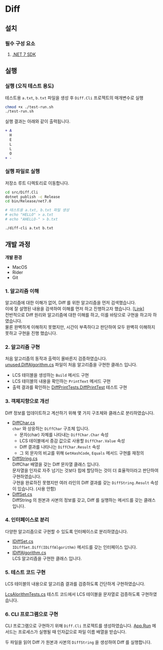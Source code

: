 # Diff

## 설치

### 필수 구성 요소
1. [.NET 7 SDK](https://dotnet.microsoft.com/ko-kr/download/dotnet/7.0)

## 실행

### 실행 (오직 테스트 용도)

테스트용 `a.txt`, `b.txt` 파일을 생성 후 `Diff.Cli` 프로젝트의 매개변수로 실행

```bash
chmod +x ./test-run.sh
./test-run.sh
```

실행 결과는 아래와 같이 출력됩니다.
```diff
+ A
  H
  E
  L
  L
  O
+ -
```

### 실행 파일로 실행

저장소 루트 디렉토리로 이동합니다.

```bash
cd src/Diff.Cli
dotnet publish -c Release
cd bin/Release/net7.0

# 테스트용 a.txt, b.txt 파일 생성
# echo "HELLO" > a.txt
# echo "AHELLO-" > b.txt

./diff-cli a.txt b.txt
```

## 개발 과정

**개발 환경**
- MacOS
- Rider
- Git

### 1. 알고리즘 이해
알고리즘에 대한 이해가 없어, Diff 를 위한 알고리즘을 먼저 검색했습니다.  
이에 잘 설명된 내용을 검색하여 이해를 먼저 하고 진행하고자 했습니다. [[Link]](https://velog.io/@emplam27/%EC%95%8C%EA%B3%A0%EB%A6%AC%EC%A6%98-%EA%B7%B8%EB%A6%BC%EC%9C%BC%EB%A1%9C-%EC%95%8C%EC%95%84%EB%B3%B4%EB%8A%94-LCS-%EC%95%8C%EA%B3%A0%EB%A6%AC%EC%A6%98-Longest-Common-Substring%EC%99%80-Longest-Common-Subsequence)  
전반적으로 Diff 원리와 알고리즘에 대한 이해를 하고, 이를 바탕으로 구현을 하고자 하였습니다.  
물론 완벽하게 이해하지 못했지만, 시간이 부족하다고 판단하여 모두 완벽히 이해하지 못하고 구현을 진행 했습니다.

### 2. 알고리즘 구현
처음 알고리즘의 동작과 출력이 올바른지 검증하였습니다.  
[unused.DiffAlgorithm.cs](./src/Diff/unused.DiffAlgorithm.cs) 파일이 처음 알고리즘을 구현한 클래스 입니다.

- LCS 테이블을 생성하는 `Build` 메서드 구현
- LCS 테이블의 내용을 확인하는 `PrintText` 메서드 구현
- 출력 결과를 확인하는 [DiffPrintTests.DiffPrintTest](./src/Diff.Tests/DiffPrintTests.cs) 테스트 구현

### 3. 객체지향으로 개선
Diff 정보를 업데이트하고 계산하기 위해 몇 가지 구조체와 클래스로 분리하였습니다.

- [DiffChar.cs](./src/Diff/DiffChar.cs)  
  `char` 와 상응하는 `DiffChar` 구조체 입니다.
    - 문자(char) 자체를 나타내는 `DiffChar.Char` 속성
    - LCS 테이블에서 증감 값으로 사용할 `DiffChar.Value` 속성
    - Diff 결과를 나타나는 `DiffChar.Result` 속성
    - 그 외 문자의 비교를 위해 `GetHashCode`, `Equals` 메서드 구현를 재정의
- [DiffString.cs](./src/Diff/DiffString.cs)  
  DiffChar 배열을 갖는 Diff 문자열 클래스 입니다.  
  문자열을 인자로 자주 넘기는 것보다 힙에 할당하는 것이 더 효율적이라고 판단하여 구현하였습니다.  
  구현을 완료하진 못했지만 여러 라인의 Diff 결과를 갖는 `DiffString.Result` 속성이 있습니다. (사용 안함)
- [DiffSet.cs](./src/Diff/DiffSet.cs)  
  DiffString 의 원본과 사본의 정보를 갖고, Diff 를 실행하는 메서드를 갖는 클래스 입니다.

### 4. 인터페이스로 분리
다양한 알고리즘으로 구현할 수 있도록 인터페이스로 분리하였습니다.

- [IDiffSet.cs](./src/Diff/IDiffSet.cs)  
  `IDiffSet.Diff(IDiffAlgorithm)` 메서드를 갖는 인터페이스 입니다.
- [IDiffAlgorithm.cs](./src/Diff/IDiffAlgorithm.cs)  
  LCS 알고리즘을 구현한 클래스 입니다.

### 5. 테스트 코드 구현
LCS 테이블의 내용으로 알고리즘 결과를 검증하도록 간단하게 구현하였습니다.

[LcsAlorithmTests.cs](./src/Diff.Tests/LcsAlgorithmTests.cs) 테스트 코드에서 LCS 테이블을 문자열로 검증하도록 구현하였습니다.

### 6. CLI 프로그램으로 구현
CLI 프로그램으로 구현하기 위해 `Diff.Cli` 프로젝트를 생성하였습니다.
[App.Run](./src/Diff.Cli/App.cs) 메서드는 프로세스가 실행될 때 인자값으로 파일 이름 배열을 받습니다.

두 파일을 읽어 Diff 가 원본과 사본의 `DiffString` 을 생성하여 Diff 를 실행합니다.